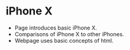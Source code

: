 # iPhone X #
- Page introduces basic iPhone X.
- Comparisons of iPhone X to other iPhones.
- Webpage uses basic concepts of html.

    
